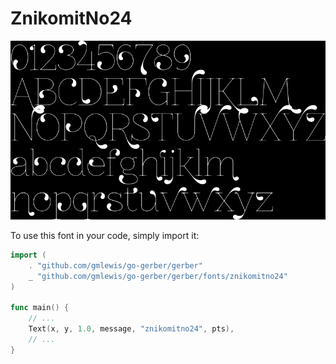 # ZnikomitNo24

![ZnikomitNo24](znikomitno24.png)

To use this font in your code, simply import it:

```go
import (
	. "github.com/gmlewis/go-gerber/gerber"
	_ "github.com/gmlewis/go-gerber/gerber/fonts/znikomitno24"
)

func main() {
	// ...
	Text(x, y, 1.0, message, "znikomitno24", pts),
	// ...
}
```

